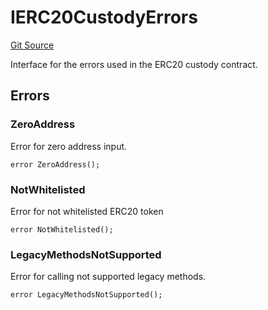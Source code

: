 # IERC20CustodyErrors
[Git Source](https://github.com/zeta-chain/protocol-contracts/blob/6d255086a2997fe8d79339bbb664b6c1d433f9e9/contracts/evm/interfaces/IERC20Custody.sol)

Interface for the errors used in the ERC20 custody contract.


## Errors
### ZeroAddress
Error for zero address input.


```solidity
error ZeroAddress();
```

### NotWhitelisted
Error for not whitelisted ERC20 token


```solidity
error NotWhitelisted();
```

### LegacyMethodsNotSupported
Error for calling not supported legacy methods.


```solidity
error LegacyMethodsNotSupported();
```

